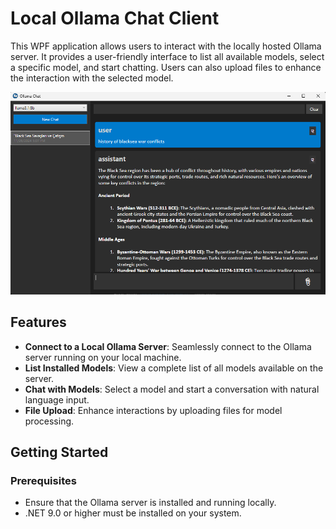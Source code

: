 # Local Ollama Chat Client

This WPF application allows users to interact with the locally hosted Ollama server. It provides a user-friendly interface to list all available models, select a specific model, and start chatting. Users can also upload files to enhance the interaction with the selected model.

![View](GptGui/gptgui.png)


## Features

- **Connect to a Local Ollama Server**: Seamlessly connect to the Ollama server running on your local machine.
- **List Installed Models**: View a complete list of all models available on the server.
- **Chat with Models**: Select a model and start a conversation with natural language input.
- **File Upload**: Enhance interactions by uploading files for model processing.

## Getting Started

### Prerequisites
- Ensure that the Ollama server is installed and running locally.
- .NET 9.0 or higher must be installed on your system.


